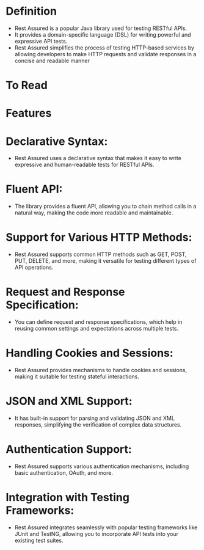 # Definition
* Rest Assured is a popular Java library used for testing RESTful APIs.
* It provides a domain-specific language (DSL) for writing powerful and expressive API tests.
* Rest Assured simplifies the process of testing HTTP-based services by allowing developers to make HTTP requests and validate responses in a concise and readable manner

# To Read


# Features
# Declarative Syntax:
* Rest Assured uses a declarative syntax that makes it easy to write expressive and human-readable tests for RESTful APIs.
# Fluent API:
* The library provides a fluent API, allowing you to chain method calls in a natural way, making the code more readable and maintainable.
# Support for Various HTTP Methods:
* Rest Assured supports common HTTP methods such as GET, POST, PUT, DELETE, and more, making it versatile for testing different types of API operations.
# Request and Response Specification:
* You can define request and response specifications, which help in reusing common settings and expectations across multiple tests.
# Handling Cookies and Sessions:
* Rest Assured provides mechanisms to handle cookies and sessions, making it suitable for testing stateful interactions.
# JSON and XML Support:
* It has built-in support for parsing and validating JSON and XML responses, simplifying the verification of complex data structures.
# Authentication Support:
* Rest Assured supports various authentication mechanisms, including basic authentication, OAuth, and more.
# Integration with Testing Frameworks:
* Rest Assured integrates seamlessly with popular testing frameworks like JUnit and TestNG, allowing you to incorporate API tests into your existing test suites.
